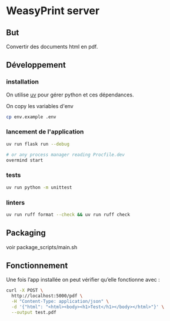 # WeasyPrint server

## But

Convertir des documents html en pdf.

## Développement
### installation

On utilise [uv](https://github.com/astral-sh/uv) pour gérer python et ces dépendances.

On copy les variables d'env

```bash
cp env.example .env
```

### lancement de l'application

```bash
uv run flask run --debug

# or any process manager reading Procfile.dev
overmind start
```

### tests

```bash
uv run python -m unittest
```

### linters

```bash
uv run ruff format --check && uv run ruff check
```

## Packaging

voir package_scripts/main.sh

## Fonctionnement

Une fois l’app installée on peut vérifier qu’elle fonctionne avec :

```sh
curl -X POST \
  http://localhost:5000/pdf \
  -H "Content-Type: application/json" \
  -d '{"html": "<html><body><h1>Test</h1></body></html>"}' \
  --output test.pdf
```
